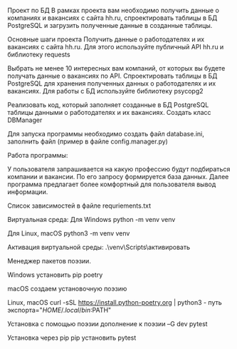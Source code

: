 Проект по БД
В рамках проекта вам необходимо получить данные о компаниях и вакансиях с сайта hh.ru, спроектировать таблицы в БД PostgreSQL и загрузить полученные данные в созданные таблицы.

Основные шаги проекта
Получить данные о работодателях и их вакансиях с сайта hh.ru. Для этого используйте публичный API hh.ru и библиотеку 
requests

Выбрать не менее 10 интересных вам компаний, от которых вы будете получать данные о вакансиях по API.
Спроектировать таблицы в БД PostgreSQL для хранения полученных данных о работодателях и их вакансиях. Для работы с БД используйте библиотеку 
psycopg2

Реализовать код, который заполняет созданные в БД PostgreSQL таблицы данными о работодателях и их вакансиях.
Создать класс 
DBManager

Для запуска программы необходимо создать файл database.ini, заполнить файл (пример в файле config.manager.py)

Работа программы:

У пользователя запрашивается на какую профессию будут подбираться компании и вакансии.
По его запросу формируется база данных.
Далее программа предлагает более комфортный для пользователя вывод информации.

Список зависимостей в файле requriements.txt

Виртуальная среда: Для Windows python -m venv venv

Для Linux, macOS python3 -m venv venv

Активация виртуальной среды: .\venv\Scripts\активировать

Менеджер пакетов поэзии.

Windows установить pip poetry

macOS создаем установочную поэзию

Linux, macOS curl -sSL https://install.python-poetry.org | python3 - путь экспорта="$HOME/.local/bin:$PATH"

Установка с помощью поэзии дополнение к поэзии –G dev pytest

Установка через pip pip установить pytest

